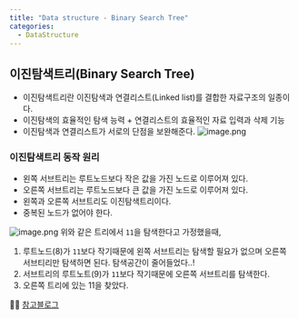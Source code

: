 ```yaml
---
title: "Data structure - Binary Search Tree"
categories:
  - DataStructure
---
```


## 이진탐색트리(Binary Search Tree)

- 이진탐색트리란 이진탐색과 연결리스트(Linked list)를 결합한 자료구조의 일종이다.
- 이진탐색의 효율적인 탐색 능력 + 연결리스트의 효율적인 자료 입력과 삭제 기능
- 이진탐색과 연결리스트가 서로의 단점을 보완해준다.
![image.png](https://images.velog.io/post-images/yhe228/2d9a0ba0-1b08-11ea-af97-59e7d03a8f7d/image.png)

### 이진탐색트리 동작 원리
- 왼쪽 서브트리는 루트노드보다 작은 값을 가진 노드로 이루어져 있다.
- 오른쪽 서브트리는 루트노드보다 큰 값을 가진 노드로 이루어져 있다.
- 왼쪽과 오른쪽 서브트리도 이진탐색트리이다.
- 중복된 노드가 없어야 한다.


![image.png](https://images.velog.io/post-images/yhe228/07fceaa0-1b0a-11ea-b4c8-d5ec753f7f37/image.png)
위와 같은 트리에서 `11`을 탐색한다고 가정했을때,  
1. 루트노드(8)가 `11`보다 작기때문에 왼쪽 서브트리는 탐색할 필요가 없으며 오른쪽 서브티리만 탐색하면 된다. 탐색공간이 줄어들었다..!
2. 서브트리의 루트노트(9)가 `11`보다 작기때문에 오른쪽 서브트리를 탐색한다.
3. 오른쪽 트리에 있는 11을 찾았다.



💁‍♀️ [참고블로그](https://ratsgo.github.io/data%20structure&algorithm/2017/10/22/bst/)
